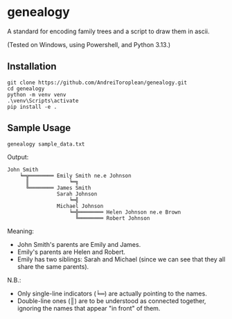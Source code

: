 # genealogy
A standard for encoding family trees and a script to draw them in ascii.

(Tested on Windows, using Powershell, and Python 3.13.)

## Installation
```
git clone https://github.com/AndreiToroplean/genealogy.git
cd genealogy
python -m venv venv
.\venv\Scripts\activate
pip install -e .
```

## Sample Usage
```
genealogy sample_data.txt
```

Output:
```
John Smith 
    ╘═╦════════ Emily Smith ne.e Johnson
      ║             ╘═╗
      ╚════════ James Smith
                Sarah Johnson
                    ╘═╣
                Michael Johnson
                    ╘═╬════════ Helen Johnson ne.e Brown
                      ╚════════ Robert Johnson
```
Meaning: 
- John Smith's parents are Emily and James.
- Emily's parents are Helen and Robert.
- Emily has two siblings: Sarah and Michael (since we can see that they all share the same parents).

N.B.:
- Only single-line indicators (╘═) are actually pointing to the names.
- Double-line ones (║) are to be understood as connected together, ignoring the names that appear "in front" of them.
